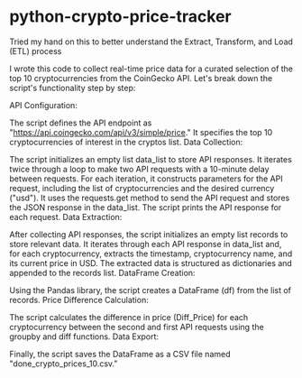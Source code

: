 # python-crypto-price-tracker

Tried my hand on this to better understand the Extract, Transform, and Load (ETL) process


I wrote this code to collect real-time price data for a curated selection of the top 10 cryptocurrencies from the CoinGecko API. Let's break down the script's functionality step by step:

API Configuration:

The script defines the API endpoint as "https://api.coingecko.com/api/v3/simple/price."
It specifies the top 10 cryptocurrencies of interest in the cryptos list.
Data Collection:

The script initializes an empty list data_list to store API responses.
It iterates twice through a loop to make two API requests with a 10-minute delay between requests.
For each iteration, it constructs parameters for the API request, including the list of cryptocurrencies and the desired currency ("usd").
It uses the requests.get method to send the API request and stores the JSON response in the data_list.
The script prints the API response for each request.
Data Extraction:

After collecting API responses, the script initializes an empty list records to store relevant data.
It iterates through each API response in data_list and, for each cryptocurrency, extracts the timestamp, cryptocurrency name, and its current price in USD.
The extracted data is structured as dictionaries and appended to the records list.
DataFrame Creation:

Using the Pandas library, the script creates a DataFrame (df) from the list of records.
Price Difference Calculation:

The script calculates the difference in price (Diff_Price) for each cryptocurrency between the second and first API requests using the groupby and diff functions.
Data Export:

Finally, the script saves the DataFrame as a CSV file named "done_crypto_prices_10.csv."